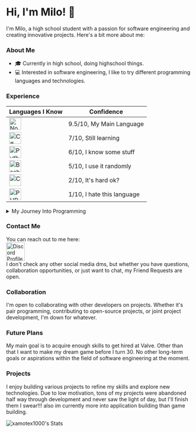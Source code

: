 # Hi, I'm Milo! 👋 

I'm Milo, a high school student with a passion for software engineering and creating innovative projects. Here's a bit more about me:

### About Me

 - 🎓 Currently in high school, doing highschool things.
- 💻 Interested in software engineering, I like to try different programming languages and technologies.

### Experience

|<b>Languages I Know</b>|<b>Confidence</b>|
|-|-|
|<img src="https://nodejs.org/static/images/logo.svg" alt="Node.js/JavaScript" height=32></img>|9.5/10, My Main Language|
|<img src="https://upload.wikimedia.org/wikipedia/commons/thumb/d/d2/C_Sharp_Logo_2023.svg/1280px-C_Sharp_Logo_2023.svg.png" alt="C#" height=32></img>|7/10, Still learning|
|<img src="https://upload.wikimedia.org/wikipedia/commons/thumb/f/f8/Python_logo_and_wordmark.svg/972px-Python_logo_and_wordmark.svg.png" alt="Python" height=32></img>|6/10, I know some stuff|
|<img src="https://upload.wikimedia.org/wikipedia/commons/thumb/8/82/Gnu-bash-logo.svg/432px-Gnu-bash-logo.svg.png" alt="Bash" height=32></img>|5/10, I use it randomly|
|<img src="https://upload.wikimedia.org/wikipedia/commons/thumb/1/18/C_Programming_Language.svg/760px-C_Programming_Language.svg.png?20201031132917" alt="C" height=32></img>|2/10, It's hard ok?|
|<img src="https://upload.wikimedia.org/wikipedia/commons/thumb/2/27/PHP-logo.svg/1280px-PHP-logo.svg.png" alt="PHP" height=32></img>|1/10, I hate this language|

<details><summary>My Journey Into Programming</summary>

I embarked on my programming journey at the age of 13 with a dream of designing my own game. Starting in Unity, I quickly encountered the challenge of C# but found relief during my freshman year of high school when I enrolled in a computer programming class. There, I learned JavaScript essentials and was captivated by the endless possibilities. Experimenting with small projects, I later ventured into HTML to create a file-sharing website for friends.

My uncle, a computer science graduate, introduced me to the performance benefits of Linux, prompting me to install Ubuntu and delve into Bash scripting for automation in Unix-based environments.

Dabbling in C#, I ventured into modding a game I was passionate about, finding a warm and welcoming community of moderators. Despite encountering burnout during the final stretch of a mod, I took a break but remained inspired by the prospect of working at Valve, branching from the many positive aspects of Valve's work environment.

Now, I'm dedicated to expanding my skills, aiming for a computer engineering degree, and hoping to pursue a career at Valve in my early 20s.
</details>

### Contact Me

You can reach out to me here:
<br>
<a href=https://discord.com/users/450702721763508235>
<img src=https://assets-global.website-files.com/6257adef93867e50d84d30e2/636e0a69f118df70ad7828d4_icon_clyde_blurple_RGB.svg alt="Discord Profile" width=50 height=50>
</a>
<br>
I don't check any other social media dms, but whether you have questions, collaboration opportunities, or just want to chat, my Friend Requests are open.

### Collaboration

I'm open to collaborating with other developers on projects. Whether it's pair programming, contributing to open-source projects, or joint project development, I'm down for whatever.

### Future Plans

My main goal is to acquire enough skills to get hired at Valve. Other than that I want to make my dream game before I turn 30. No other long-term goals or aspirations within the field of software engineering at the moment.

### Projects

I enjoy building various projects to refine my skills and explore new technologies. Due to low motivation, tons of my projects were abandoned half way through development and never saw the light of day, but I'll finish them I swear!!! also im currently more into application building than game building.

![xamotex1000's Stats](https://github-readme-stats.vercel.app/api?username=xamotex1000&theme=cobalt&show_icons=true&hide_border=false&count_private=false)